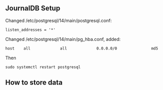 ## JournalDB Setup


Changed /etc/postgresql/14/main/postgresql.conf:

```
listen_addresses = '*'
```

Changed /etc/postgresql/14/main/pg_hba.conf, added:
```
host    all             all             0.0.0.0/0               md5
```

Then

```
sudo systemctl restart postgresql
```


## How to store data
